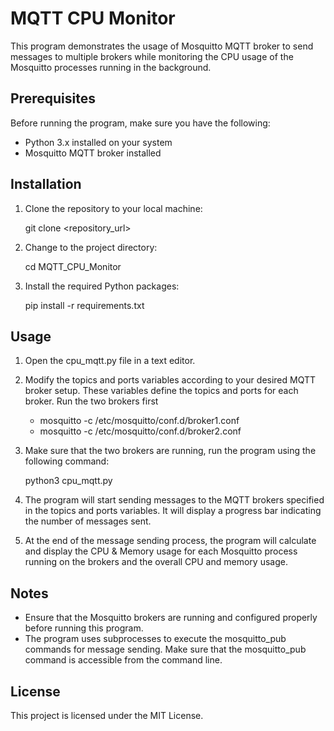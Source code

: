 # MQTT CPU Monitor


This program demonstrates the usage of Mosquitto MQTT broker to send messages to multiple brokers while monitoring the CPU usage of the Mosquitto processes running in the background.

## Prerequisites

Before running the program, make sure you have the following:

- Python 3.x installed on your system
- Mosquitto MQTT broker installed

## Installation

1. Clone the repository to your local machine:

     git clone <repository_url>

2. Change to the project directory:

     cd MQTT_CPU_Monitor

3. Install the required Python packages:

    pip install -r requirements.txt

## Usage

 1. Open the cpu_mqtt.py file in a text editor.

 2. Modify the topics and ports variables according to your desired MQTT broker setup. These variables define the topics and ports for each broker.
     Run the two brokers first
     - mosquitto -c /etc/mosquitto/conf.d/broker1.conf
     - mosquitto -c /etc/mosquitto/conf.d/broker2.conf

 3. Make sure that the two brokers are running, run the program using the following command:

     python3 cpu_mqtt.py

4. The program will start sending messages to the MQTT brokers specified in the topics and ports variables. It will display a progress bar indicating the number of messages sent.

5. At the end of the message sending process, the program will calculate and display the CPU & Memory usage for each Mosquitto process running on the brokers and the overall CPU and memory usage.

## Notes

- Ensure that the Mosquitto brokers are running and configured properly before running this program.
- The program uses subprocesses to execute the mosquitto_pub commands for message sending. Make sure that the mosquitto_pub command is accessible from the command line.

## License

This project is licensed under the MIT License.
